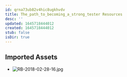```yaml
---
id: qrna73ub82v4hic8ugkhvdv
title: The_path_to_becoming_a_strong_tester Resources
desc: ''
updated: 1645718444012
created: 1645718444012
stub: false
isDir: true
---
```

## Imported Assets
- ![RB-2018-02-28-16.jpg](/assets/rb-2018-02-28-16-zx9ssbnerl7g.jpg)
